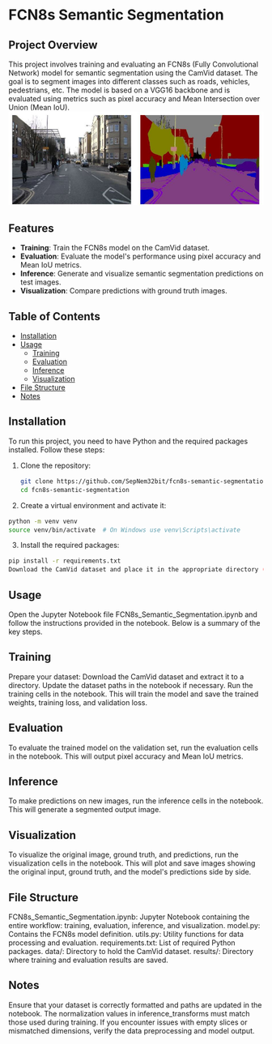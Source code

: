 # FCN8s Semantic Segmentation

## Project Overview

This project involves training and evaluating an FCN8s (Fully Convolutional Network) model for semantic segmentation using the CamVid dataset. The goal is to segment images into different classes such as roads, vehicles, pedestrians, etc. The model is based on a VGG16 backbone and is evaluated using metrics such as pixel accuracy and Mean Intersection over Union (Mean IoU).
![FCN](FCN.JPG)

## Features

- **Training**: Train the FCN8s model on the CamVid dataset.
- **Evaluation**: Evaluate the model's performance using pixel accuracy and Mean IoU metrics.
- **Inference**: Generate and visualize semantic segmentation predictions on test images.
- **Visualization**: Compare predictions with ground truth images.

## Table of Contents

- [Installation](#installation)
- [Usage](#usage)
  - [Training](#training)
  - [Evaluation](#evaluation)
  - [Inference](#inference)
  - [Visualization](#visualization)
- [File Structure](#file-structure)
- [Notes](#notes)

## Installation

To run this project, you need to have Python and the required packages installed. Follow these steps:

1. Clone the repository:
   ```bash
   git clone https://github.com/SepNem32bit/fcn8s-semantic-segmentation.git
   cd fcn8s-semantic-segmentation
   ```
  
2. Create a virtual environment and activate it:
  ```bash
  python -m venv venv
  source venv/bin/activate  # On Windows use venv\Scripts\activate
```

3. Install the required packages:
  ```bash
  pip install -r requirements.txt
  Download the CamVid dataset and place it in the appropriate directory (details below).
```

## Usage
Open the Jupyter Notebook file FCN8s_Semantic_Segmentation.ipynb and follow the instructions provided in the notebook. Below is a summary of the key steps.

## Training
Prepare your dataset:
Download the CamVid dataset and extract it to a directory.
Update the dataset paths in the notebook if necessary.
Run the training cells in the notebook. This will train the model and save the trained weights, training loss, and validation loss.

## Evaluation
To evaluate the trained model on the validation set, run the evaluation cells in the notebook. This will output pixel accuracy and Mean IoU metrics.

## Inference
To make predictions on new images, run the inference cells in the notebook. This will generate a segmented output image.

## Visualization
To visualize the original image, ground truth, and predictions, run the visualization cells in the notebook. This will plot and save images showing the original input, ground truth, and the model's predictions side by side.

## File Structure
FCN8s_Semantic_Segmentation.ipynb: Jupyter Notebook containing the entire workflow: training, evaluation, inference, and visualization.
model.py: Contains the FCN8s model definition.
utils.py: Utility functions for data processing and evaluation.
requirements.txt: List of required Python packages.
data/: Directory to hold the CamVid dataset.
results/: Directory where training and evaluation results are saved.
## Notes
Ensure that your dataset is correctly formatted and paths are updated in the notebook.
The normalization values in inference_transforms must match those used during training.
If you encounter issues with empty slices or mismatched dimensions, verify the data preprocessing and model output.
